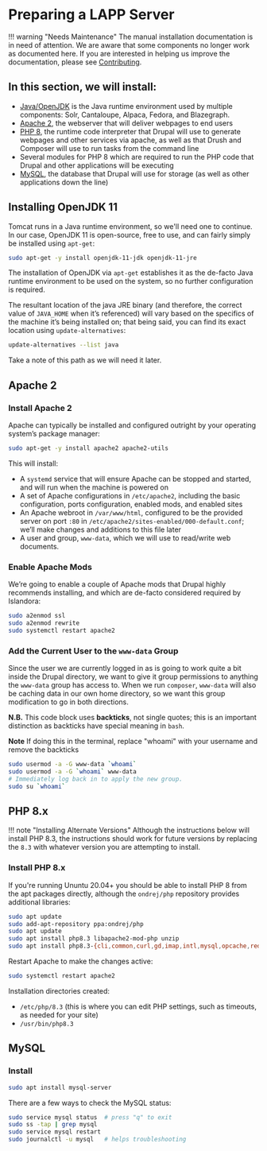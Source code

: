 # Preparing a LAPP Server

!!! warning "Needs Maintenance"
    The manual installation documentation is in need of attention. We are aware that some components no longer work as documented here. If you are interested in helping us improve the documentation, please see [Contributing](../../contributing/CONTRIBUTING.md).

## In this section, we will install:

- [Java/OpenJDK](https://openjdk.org/) is the Java runtime environment used by multiple components: Solr, Cantaloupe, Alpaca, Fedora, and Blazegraph.
- [Apache 2](https://httpd.apache.org/), the webserver that will deliver webpages to end users
- [PHP 8](https://www.php.net/), the runtime code interpreter that Drupal will use to generate webpages and other services via apache, as well as that Drush and Composer will use to run tasks from the command line
- Several modules for PHP 8 which are required to run the PHP code that Drupal and other applications will be executing
- [MySQL](https://www.mysql.com/), the database that Drupal will use for storage (as well as other applications down the line)

## Installing OpenJDK 11

Tomcat runs in a Java runtime environment, so we'll need one to continue. In our case, OpenJDK 11 is open-source, free to use, and can fairly simply be installed using `apt-get`:

```bash
sudo apt-get -y install openjdk-11-jdk openjdk-11-jre
```

The installation of OpenJDK via `apt-get` establishes it as the de-facto Java runtime environment to be used on the system, so no further configuration is required.

The resultant location of the java JRE binary (and therefore, the correct value of `JAVA_HOME` when it’s referenced) will vary based on the specifics of the machine it’s being installed on; that being said, you can find its exact location using `update-alternatives`:

```bash
update-alternatives --list java
```
Take a note of this path as we will need it later.

## Apache 2

### Install Apache 2

Apache can typically be installed and configured outright by your operating system’s package manager:

```bash
sudo apt-get -y install apache2 apache2-utils
```

This will install:

- A `systemd` service that will ensure Apache can be stopped and started, and will run when the machine is powered on
- A set of Apache configurations in `/etc/apache2`, including the basic configuration, ports configuration, enabled mods, and enabled sites
- An Apache webroot in `/var/www/html`, configured to be the provided server on port `:80` in `/etc/apache2/sites-enabled/000-default.conf`; we’ll make changes and additions to this file later
- A user and group, `www-data`, which we will use to read/write web documents.

### Enable Apache Mods

We’re going to enable a couple of Apache mods that Drupal highly recommends installing, and which are de-facto considered required by Islandora:

```bash
sudo a2enmod ssl
sudo a2enmod rewrite
sudo systemctl restart apache2
```

### Add the Current User to the `www-data` Group

Since the user we are currently logged in as is going to work quite a bit inside the Drupal directory, we want to give it group permissions to anything the `www-data` group has access to. When we run `composer`, `www-data` will also be caching data in our own home directory, so we want this group modification to go in both directions.

**N.B.** This code block uses **backticks**, not single quotes; this is an important distinction as backticks have special meaning in `bash`.

**Note** If doing this in the terminal, replace "whoami" with your username and remove the backticks

```bash
sudo usermod -a -G www-data `whoami`
sudo usermod -a -G `whoami` www-data
# Immediately log back in to apply the new group.
sudo su `whoami`
```

## PHP 8.x

!!! note "Installing Alternate Versions"
   Although the instructions below will install PHP 8.3, the instructions should work for future versions by replacing the `8.3` with whatever version you are attempting to install.

### Install PHP 8.x

If you're running Ununtu 20.04+ you should be able to install PHP 8 from the apt packages directly, although the `ondrej/php` repository provides additional libraries:

```bash
sudo apt update
sudo add-apt-repository ppa:ondrej/php
sudo apt update
sudo apt install php8.3 libapache2-mod-php unzip
sudo apt install php8.3-{cli,common,curl,gd,imap,intl,mysql,opcache,redis,xdebug,xml,yaml,zip}
```

Restart Apache to make the changes active:

```bash
sudo systemctl restart apache2
```

Installation directories created: 

- `/etc/php/8.3` (this is where you can edit PHP settings, such as timeouts, as needed for your site)
- `/usr/bin/php8.3`


## MySQL

### Install

```bash
sudo apt install mysql-server
```

There are a few ways to check the MySQL status:

```bash
sudo service mysql status  # press "q" to exit
sudo ss -tap | grep mysql
sudo service mysql restart
sudo journalctl -u mysql   # helps troubleshooting
```
